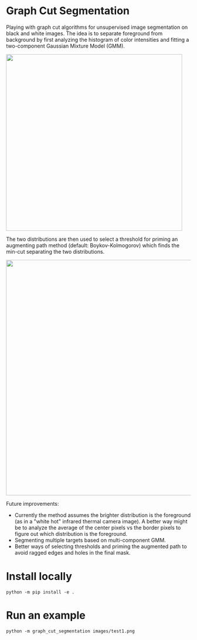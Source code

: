 # Graph Cut Segmentation

Playing with graph cut algorithms for unsupervised image segmentation on black
and white images. The idea is to separate foreground from background by first
analyzing the histogram of color intensities and fitting a two-component Gaussian Mixture
Model (GMM).

<img src="https://user-images.githubusercontent.com/12631256/235843320-7314424d-4a1b-450e-8a8d-62ed8c8c0968.png" width="480">

The two distributions are then used to select a threshold for priming an augmenting path
method (default: Boykov-Kolmogorov) which finds the min-cut separating the two
distributions.

<img src="https://user-images.githubusercontent.com/12631256/235843181-ac57ccf7-7aac-400a-b207-18e2027f7a7b.png" width="640">

Future improvements:
- Currently the method assumes the brighter distribution is the foreground (as
  in a "white hot" infrared thermal camera image). A better way might be to
analyze the average of the center pixels vs the border pixels to figure out
which distribution is the foreground.
-  Segmenting multiple targets based on multi-component GMM.
-  Better ways of selecting thresholds and priming the augmented path to avoid ragged edges and holes in the final mask.

# Install locally

```
python -m pip install -e .
```

# Run an example

```
python -m graph_cut_segmentation images/test1.png
```
